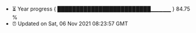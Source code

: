 - ⏳ Year progress { █████████████████████████▁▁▁▁▁ } 84.75 %
- ⏰ Updated on Sat, 06 Nov 2021 08:23:57 GMT

